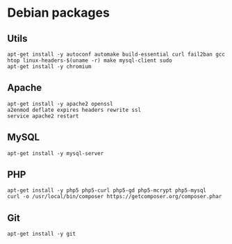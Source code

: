 # Debian packages

## Utils

```
apt-get install -y autoconf automake build-essential curl fail2ban gcc htop linux-headers-$(uname -r) make mysql-client sudo
apt-get install -y chromium
```

## Apache

```
apt-get install -y apache2 openssl
a2enmod deflate expires headers rewrite ssl
service apache2 restart
```

## MySQL

```
apt-get install -y mysql-server
```


## PHP

```
apt-get install -y php5 php5-curl php5-gd php5-mcrypt php5-mysql
curl -o /usr/local/bin/composer https://getcomposer.org/composer.phar
```

## Git

```
apt-get install -y git
```
